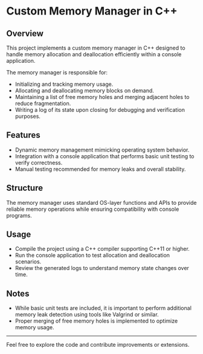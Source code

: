 # Custom Memory Manager in C++

## Overview

This project implements a custom memory manager in C++ designed to handle memory allocation and deallocation efficiently within a console application.

The memory manager is responsible for:

- Initializing and tracking memory usage.
- Allocating and deallocating memory blocks on demand.
- Maintaining a list of free memory holes and merging adjacent holes to reduce fragmentation.
- Writing a log of its state upon closing for debugging and verification purposes.

## Features

- Dynamic memory management mimicking operating system behavior.
- Integration with a console application that performs basic unit testing to verify correctness.
- Manual testing recommended for memory leaks and overall stability.

## Structure

The memory manager uses standard OS-layer functions and APIs to provide reliable memory operations while ensuring compatibility with console programs.

## Usage

- Compile the project using a C++ compiler supporting C++11 or higher.
- Run the console application to test allocation and deallocation scenarios.
- Review the generated logs to understand memory state changes over time.

## Notes

- While basic unit tests are included, it is important to perform additional memory leak detection using tools like Valgrind or similar.
- Proper merging of free memory holes is implemented to optimize memory usage.

---

Feel free to explore the code and contribute improvements or extensions.
